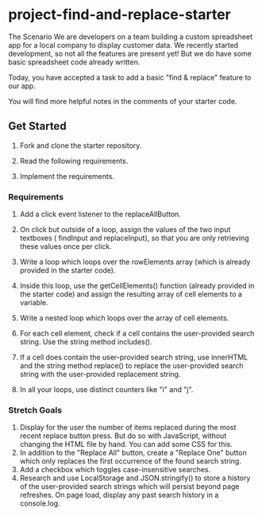 # project-find-and-replace-starter
The Scenario
We are developers on a team building a custom spreadsheet app for a local company to display customer data. We recently started development, so not all the features are present yet! But we do have some basic spreadsheet code already written.

Today, you have accepted a task to add a basic "find & replace" feature to our app.

You will find more helpful notes in the comments of your starter code.



## Get Started

1. Fork and clone the starter repository.

2. Read the following requirements.

3. Implement the requirements.

### Requirements

1. Add a click event listener to the replaceAllButton.

2. On click but outside of a loop, assign the values of the two input textboxes ( findInput and replaceInput), so that you are only retrieving these values once per click.

3. Write a loop which loops over the rowElements array (which is already provided in the starter code).

4. Inside this loop, use the getCellElements() function (already provided in the starter code) and assign the resulting array of cell elements to a variable.

5. Write a nested loop which loops over the array of cell elements.

6. For each cell element, check if a cell contains the user-provided search string. Use the string method includes().

7. If a cell does contain the user-provided search string, use innerHTML and the string method replace() to replace the user-provided search string with the user-provided replacement string.

8. In all your loops, use distinct counters like "i" and "j".

### Stretch Goals
1. Display for the user the number of items replaced during the most recent replace button press. But do so with JavaScript, without changing the HTML file by hand. You can add some CSS for this.
2. In addition to the "Replace All" button, create a "Replace One" button which only replaces the first occurrence of the found search string.
3. Add a checkbox which toggles case-insensitive searches.
4. Research and use LocalStorage and JSON.stringify() to store a history of the user-provided search strings which will persist beyond page refreshes. On page load, display any past search history in a console.log.
